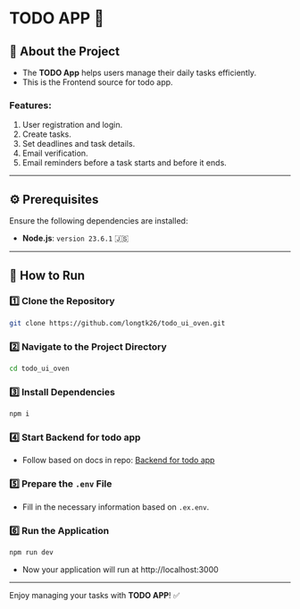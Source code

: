 # TODO APP 🏢

## 📖 About the Project
- The **TODO App** helps users manage their daily tasks efficiently. 
- This is the Frontend source for todo app.
### Features:
1. User registration and login.
2. Create tasks.
3. Set deadlines and task details.
4. Email verification.
5. Email reminders before a task starts and before it ends.

---

## ⚙️ Prerequisites
Ensure the following dependencies are installed:
- **Node.js**: `version 23.6.1` 🇯‌🇸‌

---

## 🤔 How to Run

### 1️⃣ Clone the Repository
```sh
git clone https://github.com/longtk26/todo_ui_oven.git
```

### 2️⃣ Navigate to the Project Directory
```sh
cd todo_ui_oven
```

### 3️⃣ Install Dependencies
```sh
npm i 
```

### 4️⃣ Start Backend for todo app
- Follow based on docs in repo: <a href="https://github.com/longtk26/todo_app_oven.git">Backend for todo app</a>

### 5️⃣ Prepare the `.env` File
- Fill in the necessary information based on `.ex.env`.

### 6️⃣ Run the Application
```sh
npm run dev
```
- Now your application will run at http://localhost:3000
---

Enjoy managing your tasks with **TODO APP**! ✅